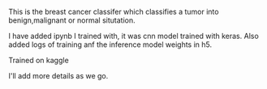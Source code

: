 This is the breast cancer classifer which classifies a tumor into benign,malignant or normal situtation.

I have added ipynb I trained with, it was cnn model trained with keras. 
Also added logs of training anf the inference model weights in h5.

Trained on kaggle

I'll add more details as we go.